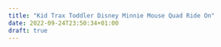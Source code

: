 ```yaml
---
title: "Kid Trax Toddler Disney Minnie Mouse Quad Ride On"
date: 2022-09-24T23:50:34+01:00
draft: true
---
```



